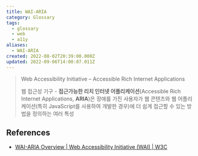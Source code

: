 ```yaml
---
title: WAI-ARIA
category: Glossary
tags:
  - glossary
  - web
  - a11y
aliases:
  - WAI-ARIA
created: 2022-08-02T20:39:00.000Z
updated: 2022-09-06T14:00:07.011Z
---
```


<Metadata />

> Web Accessibility Initiative – Accessible Rich Internet Applications
>
> 웹 접근성 기구 - **접근가능한 리치 인터넷 어플리케이션**(Accessible Rich Internet Applications, **ARIA**)은 장애를 가진 사용자가 웹 콘텐츠와 웹 어플리케이션(특히 JavaScript를 사용하여 개발한 경우)에 더 쉽게 접근할 수 있는 방법을 정의하는 여러 특성

## References

- [WAI-ARIA Overview | Web Accessibility Initiative (WAI) | W3C](https://www.w3.org/WAI/standards-guidelines/aria/)
